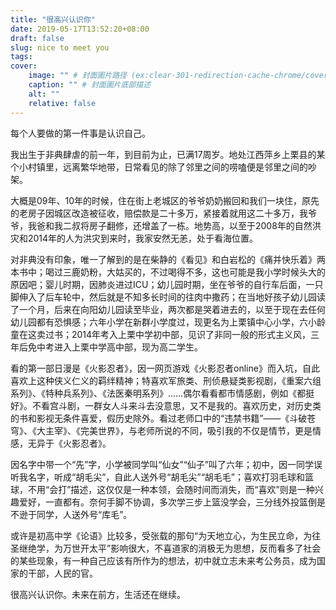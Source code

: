```yaml
---
title: "很高兴认识你"
date: 2019-05-17T13:52:20+08:00
draft: false
slug: nice to meet you
tags:
cover:
    image: "" # 封面圖片路径 (ex:clear-301-redirection-cache-chrome/cover.jpg)
    caption: "" # 封面圖片底部描述
    alt: ""
    relative: false
---
```

每个人要做的第一件事是认识自己。

我出生于非典肆虐的前一年，到目前为止，已满17周岁。地处江西萍乡上栗县的某个小村镇里，远离繁华地带，日常看见的除了邻里之间的唠嗑便是邻里之间的吵架。

大概是09年、10年的时候，住在街上老城区的爷爷奶奶搬回和我们一块住，原先的老房子因城区改造被征收，赔偿款是二十多万，紧接着就用这二十多万，我爷爷，我爸和我二叔将房子翻修，还增盖了一栋。地势高，以至于2008年的自然洪灾和2014年的人为洪灾到来时，我家安然无恙，处于看海位置。

对非典没有印象，唯一了解到的是在柴静的《看见》和白岩松的《痛并快乐着》两本书中；喝过三鹿奶粉，大姑买的，不过喝得不多，这也可能是我小学时候头大的原因吧；婴儿时期，因肺炎进过ICU；幼儿园时期，坐在爷爷的自行车后面，一只脚伸入了后车轮中，然后就是不知多长时间的往肉中撒药；在当地好孩子幼儿园读了一个月，后来在向阳幼儿园读至毕业，两次都是哭着进去的，以至于现在去任何幼儿园都有恐惧感；六年小学在新群小学度过，现更名为上栗镇中心小学，六小龄童在这卖过书；2014年考入上栗中学初中部，见识了非同一般的形式主义风，三年后免中考进入上栗中学高中部，现为高二学生。

看的第一部日漫是《火影忍者》，因一网页游戏《火影忍者online》而入坑，自此喜欢上这种侠义仁义的羁绊精神；特喜欢军旅类、刑侦悬疑类影视剧，《重案六组系列》、《特种兵系列》、《法医秦明系列》……偶尔看看都市情感剧，例如《都挺好》。不看宫斗剧，一群女人斗来斗去没意思，又不是我的。喜欢历史，对历史类的书和影视无条件喜爱，假历史除外。看过老师口中的“违禁书籍”——《斗破苍穹》、《大主宰》、《完美世界》，与老师所说的不同，吸引我的不仅是情节，更是情感，无异于《火影忍者》。

因名字中带一个“先”字，小学被同学叫“仙女”“仙子”叫了六年；初中，因一同学误听我名字，听成“胡毛尖”，自此人送外号“胡毛尖”“胡毛毛”；喜欢打羽毛球和篮球，不用“会打”描述，这仅仅是一种本领，会随时间而消失，而“喜欢”则是一种兴趣爱好，一直都有。奈何手脚不协调，多次学三步上篮没学会，三分线外投篮倒是不逊于同学，人送外号“库毛”。

或许是初高中学《论语》比较多，受张载的那句“为天地立心，为生民立命，为往圣继绝学，为万世开太平”影响很大，不喜道家的消极无为思想，反而看多了社会的某些现象，有一种自己应该有所作为的想法，初中就立志未来考公务员，成为国家的干部，人民的官。

很高兴认识你。未来在前方，生活还在继续。
